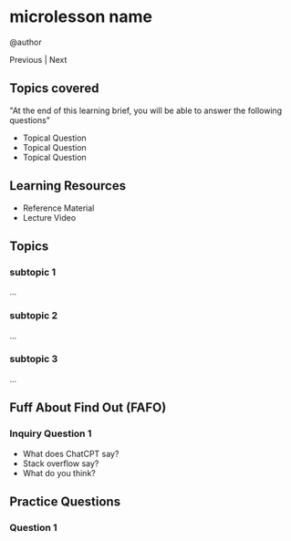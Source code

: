# microlesson name

@author

Previous | Next

## Topics covered

"At the end of this learning brief, you will be able to answer the following questions"

* Topical Question
* Topical Question
* Topical Question

## Learning Resources

* Reference Material
* Lecture Video

## Topics

### subtopic 1

...

### subtopic 2

...

### subtopic 3

...

## Fuff About Find Out (FAFO)

### Inquiry Question 1

* What does ChatCPT say?
* Stack overflow say?
* What do you think?

## Practice Questions

### Question 1

